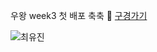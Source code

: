 우왕 week3 첫 배포 축축 🎉 [구경가기](https://my-repository-vercel-j2y39flsw-choichoijin.vercel.app/)

![최유진](https://user-images.githubusercontent.com/22493971/160269901-e614c8c6-9575-4317-8206-41aa6dc52c4b.png)
